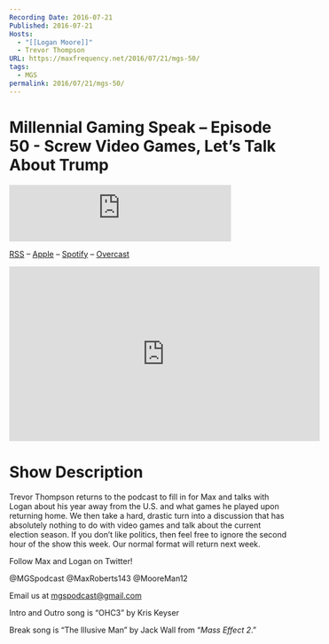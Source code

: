 ```yaml
---
Recording Date: 2016-07-21
Published: 2016-07-21
Hosts:
  - "[[Logan Moore]]"
  - Trevor Thompson
URL: https://maxfrequency.net/2016/07/21/mgs-50/
tags:
  - MGS
permalink: 2016/07/21/mgs-50/
---
```

# Millennial Gaming Speak – Episode 50 - Screw Video Games, Let’s Talk About Trump

<iframe src="https://podcasters.spotify.com/pod/show/millennialgamingspeak/embed/episodes/Episode-50-Screw-Video-Games--Lets-Talk-About-Trump-e1adhuo/a-a6ts486" height="102px" width="400px" frameborder="0" scrolling="no"></iframe>

[RSS](https://anchor.fm/s/74aa3858/podcast/rss) – [Apple](https://podcasts.apple.com/us/podcast/episode-3-gdc-wrap-up/id1000915981?i=1000542222515) – [Spotify](https://open.spotify.com/episode/7wePXT4Bt22LWifVLx3n8y) – [Overcast](https://overcast.fm/+EtIgeWxEU)

<div class=iframe-container>
<iframe width="560" height="315" src="https://www.youtube-nocookie.com/embed/SJV1DnoT2qg?si=-N8aD7c9NhZwVkrz" title="YouTube video player" frameborder="0" allow="accelerometer; autoplay; clipboard-write; encrypted-media; gyroscope; picture-in-picture; web-share" allowfullscreen></iframe>
</div>

# Show Description

Trevor Thompson returns to the podcast to fill in for Max and talks with Logan about his year away from the U.S. and what games he played upon returning home. We then take a hard, drastic turn into a discussion that has absolutely nothing to do with video games and talk about the current election season. If you don’t like politics, then feel free to ignore the second hour of the show this week. Our normal format will return next week.

Follow Max and Logan on Twitter!

@MGSpodcast
@MaxRoberts143
@MooreMan12

Email us at mgspodcast@gmail.com

Intro and Outro song is “OHC3” by Kris Keyser

Break song is “The Illusive Man” by Jack Wall from “*Mass Effect 2*.”